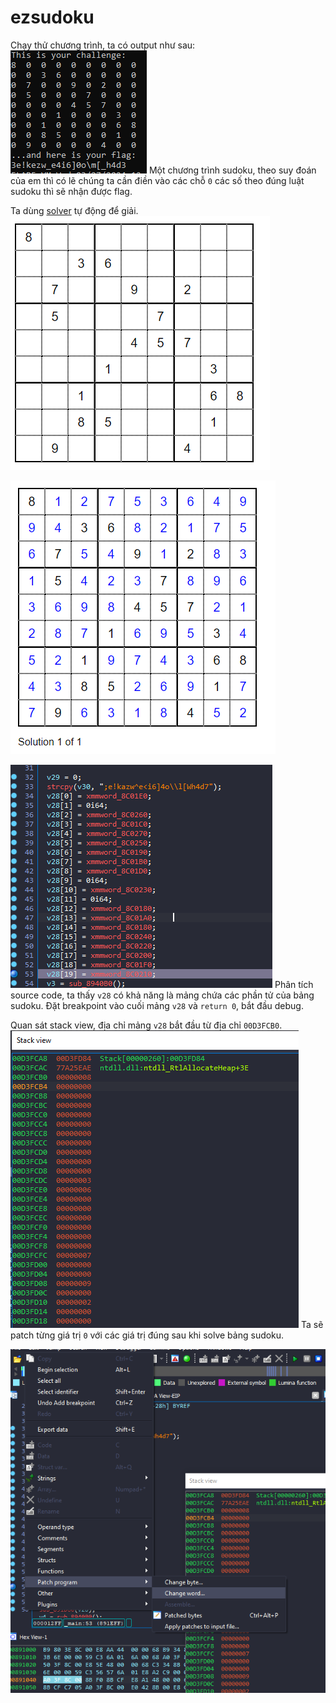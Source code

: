 # ezsudoku

Chạy thử chương trình, ta có output như sau:
![output](image.png)
Một chương trình sudoku, theo suy đoán của em thì có lẽ chúng ta cần điền vào các chỗ `0` các số theo đúng luật sudoku thì sẽ nhận được flag.
<br>

Ta dùng [solver](https://sudokuspoiler.com) tự động để giải.
![before](image-1.png)
<br>

![after](image-2.png)
<br>

![main](image-3.png)
Phân tích source code, ta thấy `v28` có khả năng là mảng chứa các phần tử của bảng sudoku.
Đặt breakpoint vào cuối mảng `v28` và `return 0`, bắt đầu debug.

Quan sát stack view, địa chỉ mảng `v28` bắt đầu từ địa chỉ `00D3FCB0`.
![stack_view](image-4.png)
Ta sẽ patch từng giá trị `0` với các giá trị đúng sau khi solve bảng sudoku.
<br>

![patch](image-5.png)